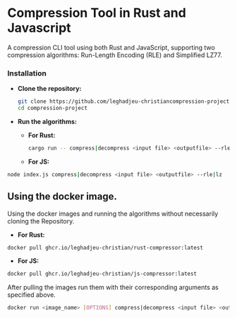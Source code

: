 # Compression Tool in Rust and Javascript
A compression CLI tool using both Rust and JavaScript, supporting two compression algorithms: Run-Length Encoding (RLE) and Simplified LZ77.

### Installation

-  **Clone the repository:**
    ```bash
    git clone https://github.com/leghadjeu-christiancompression-project.git
    cd compression-project
    ```

-  **Run the algorithms:**
    * **For Rust:**
        ```bash
        cargo run -- compress|decompress <input file> <outputfile> --rle|lz
        ```
    * **For JS:**
```bash
node index.js compress|decompress <input file> <outputfile> --rle|lz
```

## Using the docker image.
Using the docker images and running the algorithms without necessarily cloning the Repository.
* **For Rust:**

```bash
docker pull ghcr.io/leghadjeu-christian/rust-compressor:latest
```

* **For JS:**

```bash
docker pull ghcr.io/leghadjeu-christian/js-compressor:latest
```
After pulling the images run them with their corresponding arguments as specified above.

```bash
docker run <image_name> [OPTIONS] compress|decompress <input file> <outputfile> --rle|lz
```

